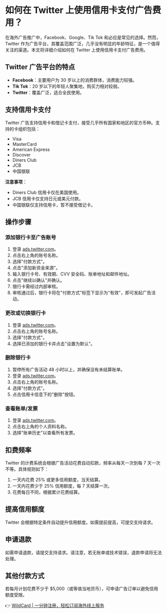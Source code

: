 # 如何在 Twitter 上使用信用卡支付广告费用？

在海外广告推广中，Facebook、Google、Tik Tok 和必应是常见的选择。然而，Twitter 作为广告平台，其覆盖范围广泛，几乎没有明显的年龄特征，是一个值得关注的渠道。本文将详细介绍如何在 Twitter 上使用信用卡支付广告费用。

## Twitter 广告平台的特点

- **Facebook**：主要用户为 30 岁以上的消费群体，消费能力较强。
- **Tik Tok**：20 岁以下的年轻人聚集地，购买力相对较弱。
- **Twitter**：覆盖广泛，适合全民使用。

## 支持信用卡支付

Twitter 广告支持信用卡和借记卡支付，接受几乎所有国家和地区的官方币种。支持的卡组织包括：

- Visa
- MasterCard
- American Express
- Discover
- Diners Club
- JCB
- 中国银联

**注意事项**：
- Diners Club 信用卡仅在美国使用。
- JCB 信用卡仅支持日元或美元付款。
- 中国银联仅支持信用卡，暂不接受借记卡。

## 操作步骤

### 添加银行卡至广告账号

1. 登录 [ads.twitter.com](https://bbtdd.com/WildCard)。
2. 点击右上角的账号名称。
3. 选择"付款方式"。
4. 点击"添加新资金来源"。
5. 输入银行卡号、有效期、CVV 安全码、账单地址和邮件地址。
6. 点击"继续以确认"并确认。
7. 银行卡需经过内部审核。
8. 审核通过后，银行卡将在"付款方式"标签下显示为"有效"，即可发起广告活动。

### 更改或切换银行卡

1. 登录 [ads.twitter.com](https://bbtdd.com/WildCard)。
2. 点击右上角的账号名称。
3. 选择"付款方式"。
4. 选择已添加的银行卡并点击"设置为默认"。

### 删除银行卡

1. 暂停所有广告活动 48 小时以上，并确保没有未结算账单。
2. 登录 [ads.twitter.com](https://bbtdd.com/WildCard)。
3. 点击右上角的账号名称。
4. 选择"付款方式"。
5. 点击信用卡信息下的"删除"按钮。

### 查看账单/发票

1. 登录 [ads.twitter.com](https://bbtdd.com/WildCard)。
2. 点击右上角的个人资料名称。
3. 选择"账单历史"以查看所有发票。

## 扣费频率

Twitter 的计费系统会根据广告活动花费自动扣款，频率从每天一次到每 7 天一次不等。具体规则如下：

1. 一天内花费 25% 或更多信用额度，当天结算。
2. 一天内花费少于 25% 信用额度，每 7 天结算一次。
3. 花费每日不同，根据累计花费结算。

## 提高信用额度

Twitter 会根据特定条件自动提升信用额度。如需提前提高，可提交支持请求。

## 申请退款

如需申请退款，请提交支持请求。请注意，若无账单或技术错误，退款申请将无法处理。

## 其他付款方式

若每月计划花费不少于 $5,000（或等值当地货币），可申请广告订单以避免信用额度受限。

👉 [WildCard | 一分钟注册，轻松订阅海外线上服务](https://bbtdd.com/WildCard)